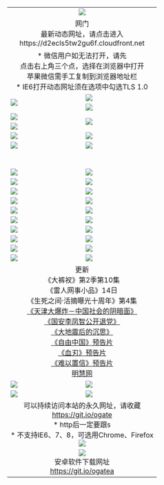 ﻿<table>
  <tr></tr>
  <tr><td colspan=2 align=center><img src="https://cloud.githubusercontent.com/assets/11880933/13434984/f430fae2-e012-11e5-814f-c2df1e82b247.jpg" /></td></tr>
  <tr><td colspan=2 align=center>网门<br>最新动态网址，请点击进入
<br>https://d2ecls5tw2gu6f.cloudfront.net
    </td>
  </tr>
  <tr>
    <td colspan=2 align=center>* 微信用户如无法打开，请先<br>点击右上角三个点，选择在浏览器中打开<br>苹果微信需手工复制到浏览器地址栏
    <br>* IE6打开动态网址须在选项中勾选TLS 1.0</td>
  </tr>
  <tr>
    <td rowspan=2><a href="https://d2ecls5tw2gu6f.cloudfront.net/ogUP.aspx?name=11DKC.mp4&list=11DKC" target="_blank"><img src="https://d2ecls5tw2gu6f.cloudfront.net/Up/11DKC1.jpg" /></a></td> 
    <td><div><a href="https://d2ecls5tw2gu6f.cloudfront.net/ogUP.aspx?name=LRWS.mp4&list=LRWS" target="_blank"><img src="https://d2ecls5tw2gu6f.cloudfront.net/Up/LRWS.jpg" /></a></td>
   </tr>
  <tr>
    <td><a href="https://d2ecls5tw2gu6f.cloudfront.net/ogNiceVedio.aspx" target="_blank"><img src="https://d2ecls5tw2gu6f.cloudfront.net/Up/11TGKDY.jpg" /></a></td>
  </tr>
  <tr>
    <td><a href="https://d2ecls5tw2gu6f.cloudfront.net/ogUP.aspx?name=JQR.mp4&count=2" target="_blank"><img src="https://d2ecls5tw2gu6f.cloudfront.net/Up/JQR.jpg" /></a></td>   
    <td rowspan=2><a href="https://d2ecls5tw2gu6f.cloudfront.net/ogUP.aspx?name=JP.mp4&count=9" target="_blank"><img src="https://d2ecls5tw2gu6f.cloudfront.net/Up/JP.jpg" /></td>
  </tr>
  <tr>
    <td><a href="https://d2ecls5tw2gu6f.cloudfront.net/ogUP.aspx?name=WH.mp4" target="_blank"><img src="https://d2ecls5tw2gu6f.cloudfront.net/Up/WH.jpg" /></a></td>
  </tr>
  <tr>
    <td><a href="https://d2ecls5tw2gu6f.cloudfront.net/ogUP.aspx?name=SSZJ.mp4&list=SSZJ" target="_blank"><img src="https://d2ecls5tw2gu6f.cloudfront.net/Up/SSZJ.jpg" /></a></td>
    <td><a href="https://d2ecls5tw2gu6f.cloudfront.net/ogUP.aspx?name=1XQK.mp4&count=13" target="_blank"><img src="https://d2ecls5tw2gu6f.cloudfront.net/Up/1XQK.jpg" /></a</td>
  </tr>
  <tr>
    <td><a href="https://d2ecls5tw2gu6f.cloudfront.net/ogUP.aspx?name=ZY.mp4&count=2015:16" target="_blank"><img src="https://d2ecls5tw2gu6f.cloudfront.net/Up/ZY.jpg" /></a</td>
    <td><a href="https://d2ecls5tw2gu6f.cloudfront.net/ogUP.aspx?name=XTFY.mp4&count=B:2,A:24" target="_blank"><img src="https://d2ecls5tw2gu6f.cloudfront.net/Up/XTFY.jpg" /></a></td>
  </tr>
  <!--tr>
    <td><a href="https://d2ecls5tw2gu6f.cloudfront.net/ogUP.aspx?name=1LYF.mp4&count=2" target="_blank"><img src="https://cloud.githubusercontent.com/assets/11880933/13720279/6f16eb48-e83f-11e5-9556-90e9d1e24d09.jpg" /></a></td>
    <td><a href="https://d2ecls5tw2gu6f.cloudfront.net/ogUP.aspx?name=1ZGC.mp4&count=6" target="_blank"><img src="https://cloud.githubusercontent.com/assets/11880933/13720281/7e0c9044-e83f-11e5-915d-d63d593fef21.jpg" /></a></td>
  </tr>
  <tr>
    <td><a href="https://d2ecls5tw2gu6f.cloudfront.net/ogUP.aspx?name=1ZKM.mp4&count=3&current=3" target="_blank"><img src="https://cloud.githubusercontent.com/assets/11880933/13720283/858f1954-e83f-11e5-800b-94708d4ce09e.jpg" /></a></td>  
    <td><a href="https://d2ecls5tw2gu6f.cloudfront.net/ogUP.aspx?name=1WWY.mp4&count=6&current=6" target="_blank"><img src="https://cloud.githubusercontent.com/assets/11880933/13720286/8fb0ffa6-e83f-11e5-8873-bfd1abd9ad97.jpg" /></a></td>
  </tr>
  <tr>
    <td><a href="https://d2ecls5tw2gu6f.cloudfront.net/ogUP.aspx?name=10JGY.mp4&count=3" target="_blank"><img src="https://cloud.githubusercontent.com/assets/11880933/13720287/99e41986-e83f-11e5-9be2-70cc7ff44cf6.jpg" /></a></td>
    <td><a href="https://d2ecls5tw2gu6f.cloudfront.net/ogUP.aspx?name=10CYS.mp4&count=2" target="_blank"><img src="https://cloud.githubusercontent.com/assets/11880933/13720292/a531a128-e83f-11e5-88ec-42f8d394e971.jpg" /></a></td>
  </tr-->
  <tr height="40">
  </tr>
  <tr>
    <td><a href="https://d2ecls5tw2gu6f.cloudfront.net/ogUP.aspx?name=4SQQ.mp4&list=4SQQ" target="_blank"><img src="https://d2ecls5tw2gu6f.cloudfront.net/Up/4SQQ0.jpg"/></a></td>
    <td><a href="https://d2ecls5tw2gu6f.cloudfront.net/ogUP.aspx?name=4SHQ.mp4&list=4SHQ" target="_blank"><img src="https://d2ecls5tw2gu6f.cloudfront.net/Up/4SHQ0.jpg"/></a></td>
  </tr>
  <tr>
    <td><a href="https://d2ecls5tw2gu6f.cloudfront.net/ogUP.aspx?name=4SZG.mp4&list=4SZG" target="_blank"><img src="https://d2ecls5tw2gu6f.cloudfront.net/Up/4SZG0.jpg"/></a></td>
    <td><a href="https://d2ecls5tw2gu6f.cloudfront.net/ogUP.aspx?name=4SDJ.mp4&list=4SDJ" target="_blank"><img src="https://d2ecls5tw2gu6f.cloudfront.net/Up/4SDJ0.jpg"/></a></td>
  </tr>
  <tr>
    <td><a href="https://d2ecls5tw2gu6f.cloudfront.net/ogUP.aspx?name=4SGX.mp4&list=4SGX" target="_blank"><img src="https://d2ecls5tw2gu6f.cloudfront.net/Up/4SGX0.jpg"/></a></td>
    <td><a href="https://d2ecls5tw2gu6f.cloudfront.net/ogUP.aspx?name=4SHD.mp4&list=4SHD" target="_blank"><img src="https://d2ecls5tw2gu6f.cloudfront.net/Up/4SHD0.jpg"/></a></td>
  </tr>
  <tr>
    <td><a href="https://d2ecls5tw2gu6f.cloudfront.net/ogUP.aspx?name=4CTX.mp4&list=4CTX" target="_blank"><img src="https://d2ecls5tw2gu6f.cloudfront.net/Up/4CTX0.jpg"/></a></td>
    <td><a href="https://d2ecls5tw2gu6f.cloudfront.net/ogUP.aspx?name=4CWZ.mp4&list=4CWZ" target="_blank"><img src="https://d2ecls5tw2gu6f.cloudfront.net/Up/4CWZ0.jpg"/></a></td>
  </tr>
  <tr>
    <td><a href="https://d2ecls5tw2gu6f.cloudfront.net/onUP.aspx?name=https://d1qhweuvr3wm0g.cloudfront.net/" target="_blank"><img src="https://d2ecls5tw2gu6f.cloudfront.net/Up/0DTW.jpg"/></a></td>
    <td><a href="https://d2ecls5tw2gu6f.cloudfront.net/onUP.aspx?name=https://d240ns8up8earz.cloudfront.net/acenter/" target="_blank"><img src="https://d2ecls5tw2gu6f.cloudfront.net/Up/0TDW.jpg" /></a></td>
  </tr>
  <tr>
    <td><a href="https://d2ecls5tw2gu6f.cloudfront.net/onUP.aspx?name=https://d4508d6vomz2p.cloudfront.net/gb/nsc413.htm" target="_blank"><img src="https://d2ecls5tw2gu6f.cloudfront.net/Up/0DJY.jpg" /></a></td>
    <td><a href="https://d2ecls5tw2gu6f.cloudfront.net/onUP.aspx?name=https://d3bxwq7vzudb5l.cloudfront.net/xtr/gb/prog204.html" target="_blank"><img src="https://d2ecls5tw2gu6f.cloudfront.net/Up/0XTR.jpg" /></a></td>
  </tr>
  <tr>
    <td><a href="https://d2ecls5tw2gu6f.cloudfront.net/onUP.aspx?name=https://d3aj00iefsmfgc.cloudfront.net/" target="_blank"><img src="https://d2ecls5tw2gu6f.cloudfront.net/Up/0MHW.jpg" /></a></td>
    <td><a href="https://d2ecls5tw2gu6f.cloudfront.net/onUP.aspx?name=https://d1sbg9daat0zu5.cloudfront.net/" target="_blank"><img src="https://d2ecls5tw2gu6f.cloudfront.net/Up/0ZJW.jpg" /></a></td>
  </tr>
  <tr>
    <td><a href="https://d2ecls5tw2gu6f.cloudfront.net/ogUP.aspx?name=0FG.zip" target="_blank"><img src="https://d2ecls5tw2gu6f.cloudfront.net/Up/0FG.jpg" /></a></td>
    <td><a href="https://d2ecls5tw2gu6f.cloudfront.net/ogUP.aspx?name=0FGA.apk" target="_blank"><img src="https://d2ecls5tw2gu6f.cloudfront.net/Up/0FGA.jpg" /></a></td>
  </tr>
  <tr>
    <td><a href="https://d2ecls5tw2gu6f.cloudfront.net/ogUP.aspx?name=0U.zip" target="_blank"><img src="https://d2ecls5tw2gu6f.cloudfront.net/Up/0U.jpg" /></a></td>
    <td><a href="https://d2ecls5tw2gu6f.cloudfront.net/ogUP.aspx?name=0UA.apk" target="_blank"><img src="https://d2ecls5tw2gu6f.cloudfront.net/Up/0UA.jpg" /></a></td>
  </tr>
  <tr>
    <td><a href="https://d2ecls5tw2gu6f.cloudfront.net/ogUP.aspx?name=0iPPOTV.zip" target="_blank"><img src="https://d2ecls5tw2gu6f.cloudfront.net/Up/0iPPOTV.jpg" /></a></td>
    <td><a href="https://d2ecls5tw2gu6f.cloudfront.net/ogUP.aspx?name=0iNTD.apk" target="_blank"><img src="https://d2ecls5tw2gu6f.cloudfront.net/Up/0iNTD.jpg" /></a></td>
  </tr>
  <tr>
    <td colspan=2 align=center>更新<br>
      《大裤衩》第2季第10集<br>
      《雷人网事小品》14日<br>
      《生死之间·活摘曝光十周年》第4集</a><br>
      <a href="https://d2ecls5tw2gu6f.cloudfront.net/ogUP.aspx?name=4TJDBZ.mp4" target="_blank">《天津大爆炸－中国社会的阴暗面》</a><br>
      <a href="https://d2ecls5tw2gu6f.cloudfront.net/ogUP.aspx?name=4LFZ.mp4" target="_blank">《国安李凤智公开退党》</a><br>
      <a href="https://d2ecls5tw2gu6f.cloudfront.net/ogUP.aspx?name=4DDZHDCS.mp4" target="_blank">《大地震后的沉思》</a><br>
      <a href="https://d2ecls5tw2gu6f.cloudfront.net/ogUP.aspx?name=11ZYZG0.mp4" target="_blank">《自由中国》预告片</a><br>
      <a href="https://d2ecls5tw2gu6f.cloudfront.net/ogUP.aspx?name=11XR.mp4" target="_blank">《血刃》预告片</a><br>
      <a href="https://d2ecls5tw2gu6f.cloudfront.net/ogUP.aspx?name=11NYZX.mp4&count=2" target="_blank">《难以置信》预告片</a><br>
      <a href="https://d2ecls5tw2gu6f.cloudfront.net/onUP.aspx?name=https://www.minghui.org/" target="_blank">明慧网</a></td>
    </td>
  </tr>
  <tr>
    <td><a href="https://d2ecls5tw2gu6f.cloudfront.net/ogNice.aspx" target="_blank"><img src="https://cloud.githubusercontent.com/assets/11880933/13720378/f84bb392-e841-11e5-8739-815049dd6ff8.jpg" /></a></td>
    <td><a href="https://d2ecls5tw2gu6f.cloudfront.net/onCO.aspx?ob=600%E4%BA%8B%E7%89%A9&op=%E5%A2%9E%E5%88%A0%E6%94%B9&args=WH1~%23%E7%B1%BB%E5%9E%8B6%E6%96%B0%E9%97%BB%7c%23%E7%B1%BB%E5%9E%8B6%E8%AF%84%E8%AE%BA&mode=" target="_blank"><img src="https://cloud.githubusercontent.com/assets/11880933/13720380/04d76a16-e842-11e5-8833-e627daa88802.jpg" /></a></td> 
  </tr>
  <tr>
    <td><a href="https://d2ecls5tw2gu6f.cloudfront.net/ogDY.aspx" target="_blank"><img src="https://cloud.githubusercontent.com/assets/11880933/13720384/11817090-e842-11e5-9571-7dc2f1af9f42.jpg" /></a></td>
    <td><a href="https://d2ecls5tw2gu6f.cloudfront.net/ogST.aspx" target="_blank"><img src="https://cloud.githubusercontent.com/assets/11880933/13720385/1467ea3c-e842-11e5-86df-c96c9a556aaf.jpg" /></a></td> 
  </tr>
  <!--tr>
    <td colspan=2 align=center>
      <微信可扫描以下临时二维码<br/>https://bit.ly/1mBQHW8<br/><a href="https://d2ecls5tw2gu6f.cloudfront.net/Up/0WMGDL3.png" target="_blank"><img src="https://d2ecls5tw2gu6f.cloudfront.net/Up/0WMGD3.png"/></a>
  </tr-->
  <tr>
    <td colspan=2 align=center>可以持续访问本站的永久网址，请收藏<br/><a href="https://git.io/ogate" target="_blank">https://git.io/ogate</a><br/>* http后一定要跟s<br/>* 不支持IE6、7、8，可选用Chrome、Firefox<br/><a href="https://d2ecls5tw2gu6f.cloudfront.net/Up/0WMGDL2.png" target="_blank"><img src="https://d2ecls5tw2gu6f.cloudfront.net/Up/0WMGD2.png"/></a></td>
  </tr>
  <tr>
    <td colspan=2 align=center><a href="https://d2ecls5tw2gu6f.cloudfront.net/ogUP.aspx?name=0oGate.apk" target="_blank"><img src="https://cloud.githubusercontent.com/assets/11880933/13720399/75e143ee-e842-11e5-9f0a-1421f423c80f.jpg" /></a><br>安卓软件下载网址<br><a href="https://git.io/ogatea">https://git.io/ogatea</a></td>
  </tr>
  <!--tr>
    <td colspan=2 align=center>可能失效的动态网址
    </td>
  </tr-->
</table>
